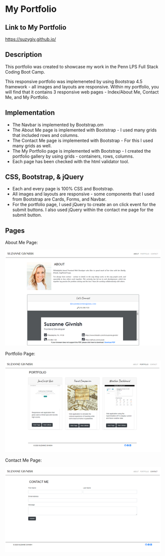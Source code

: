 # My Portfolio

## Link to My Portfolio
https://suzygiv.github.io/

## Description

This portfolio was created to showcase my work in the Penn LPS Full Stack Coding Boot Camp.

This responsive portfolio was implemeneted by using Bootstrap 4.5 framework - all images and layouts are responsive. Within my portfolio, you will find that it contains 3 responsive web pages - Index/About Me, Contact Me, and My Portfolio. 

## Implementation

- The Navbar is implemented by Bootstrap.om 
- The About Me page is implemented with Bootstrap - I used many grids that included rows and columns.
- The Contact Me page is implemented with Bootstrap - For this I used many grids as well.
- The My Portfolio page is implemented with Bootstrap - I created the portfolio gallery by using grids - containers, rows, columns.
- Each page has been checked with the html validator tool.

## CSS, Bootstrap, & jQuery

- Each and every page is 100% CSS and Bootstrap.
- All images and layouts are responsive - some components that I used from Bootstrap are Cards, Forms, and Navbar. 
- For the portfolio page, I used jQuery to create an on click event for the submit buttons. I also used jQuery within the contact me page for the submit button.

## Pages

About Me Page:

![About Me screenshot](https://github.com/suzygiv/suzygiv.github.io/blob/master/images/about-me-landing-page.PNG)

Portfolio Page:

![Portfolio screenshot](https://github.com/suzygiv/suzygiv.github.io/blob/master/images/portfolio-page.PNG)

Contact Me Page:

![Contact Me screenshot](https://github.com/suzygiv/suzygiv.github.io/blob/master/images/contact-page.PNG)


